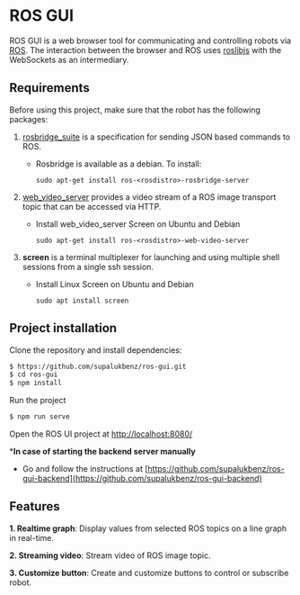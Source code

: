 # ROS GUI

ROS GUI is a web browser tool for communicating and controlling robots via [ROS](http://wiki.ros.org/Documentation). The interaction between the browser and ROS uses [roslibjs](https://github.com/RobotWebTools/roslibjs) with the WebSockets as an intermediary. 

## Requirements

Before using this project, make sure that the robot has the following packages:

1. [rosbridge_suite](http://wiki.ros.org/rosbridge_suite) is a specification for sending JSON based commands to ROS.
   - Rosbridge is available as a debian. To install:

     ```sudo apt-get install ros-<rosdistro>-rosbridge-server```

2. [web_video_server](http://wiki.ros.org/web_video_server) provides a video stream of a ROS image transport topic that can be accessed via HTTP.
   - Install web_video_server Screen on Ubuntu and Debian

     ```sudo apt-get install ros-<rosdistro>-web-video-server```

3. **screen** is a terminal multiplexer for launching and using multiple shell sessions from a single ssh session.
   - Install Linux Screen on Ubuntu and Debian

     ```sudo apt install screen```

## Project installation

Clone the repository and install dependencies:
    
```bash
$ https://github.com/supalukbenz/ros-gui.git
$ cd ros-gui 
$ npm install
```

Run the project
```bash
$ npm run serve
```

Open the ROS UI project at [http://localhost:8080/](http://localhost:8080/)


***In case of starting the backend server manually**

   - Go and follow the instructions at [https://github.com/supalukbenz/ros-gui-backend](https://github.com/supalukbenz/ros-gui-backend)

## Features
**1. Realtime graph**: Display values from selected ROS topics on a line graph in real-time.

**2. Streaming video**: Stream video of ROS image topic.

**3. Customize button**: Create and customize buttons to control or subscribe robot.

